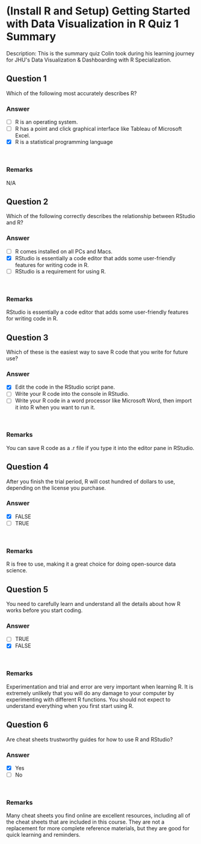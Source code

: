 # (Install R and Setup) Getting Started with Data Visualization in R Quiz 1 Summary

Description: This is the summary quiz Colin took during his learning journey for JHU's Data Visualization & Dashboarding with R Specialization.</br>

Question 1
----------
Which of the following most accurately describes R?</br>

### Answer
- [ ] R is an operating system.
- [ ] R has a point and click graphical interface like Tableau of Microsoft Excel.
- [x] R is a statistical programming language
</br>

### Remarks
N/A </br>

Question 2
----------
Which of the following correctly describes the relationship between RStudio and R? </br>

### Answer
- [ ] R comes installed on all PCs and Macs.
- [x] RStudio is essentially a code editor that adds some user-friendly features for writing code in R.
- [ ] RStudio is a requirement for using R.
</br>

### Remarks
RStudio is essentially a code editor that adds some user-friendly features for writing code in R.</br>

Question 3
----------
Which of these is the easiest way to save R code that you write for future use? </br>

### Answer
- [x] Edit the code in the RStudio script pane.
- [ ] Write your R code into the console in RStudio.
- [ ] Write your R code in a word processor like Microsoft Word, then import it into R when you want to run it.
</br>

### Remarks
You can save R code as a .r file if you type it into the editor pane in RStudio. </br>

Question 4
----------
After you finish the trial period, R will cost hundred of dollars to use, depending on the license you purchase. </br>

### Answer
- [x] FALSE
- [ ] TRUE
</br>

### Remarks
R is free to use, making it a great choice for doing open-source data science. </br>

Question 5
----------
You need to carefully learn and understand all the details about how R works before you start coding. </br>

### Answer
- [ ] TRUE
- [x] FALSE
</br>

### Remarks
Experimentation and trial and error are very important when learning R. It is extremely unlikely that you will do any damage to your computer by experimenting with different R functions. You should not expect to understand everything when you first start using R. </br>

Question 6
----------
Are cheat sheets trustworthy guides for how to use R and RStudio? </br>

### Answer
- [x] Yes
- [ ] No
</br>

### Remarks
Many cheat sheets you find online are excellent resources, including all of the cheat sheets that are included in this course. They are not a replacement for more complete reference materials, but they are good for quick learning and reminders. </br>
